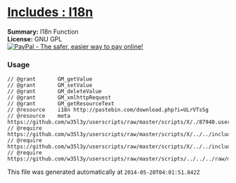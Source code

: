 
# [Includes : I18n](.)

**Summary:** I18n Function<br />
**License:** GNU GPL<br />
[![PayPal - The safer, easier way to pay online!](https://www.paypalobjects.com/en_US/i/btn/btn_donate_SM.gif "PayPal - The safer, easier way to pay online!")](http://goo.gl/Fv19S)
### Usage
```
// @grant		GM_getValue
// @grant		GM_setValue
// @grant		GM_deleteValue
// @grant		GM_xmlhttpRequest
// @grant		GM_getResourceText
// @resource	i18n http://pastebin.com/download.php?i=ULrVTsSg
// @resource	meta https://github.com/w35l3y/userscripts/raw/master/scripts/X/./87940.user.js
// @require		https://github.com/w35l3y/userscripts/raw/master/scripts/X/../../includes/Includes__Translate/85618.user.js
// @require		https://github.com/w35l3y/userscripts/raw/master/scripts/X/../../includes/Includes__HttpRequest/56489.user.js
// @require	https://github.com/w35l3y/userscripts/raw/master/scripts/../../../raw/master/includes/Includes__I18n/87940.user.js
```

This file was generated automatically at `2014-05-20T04:01:51.842Z`